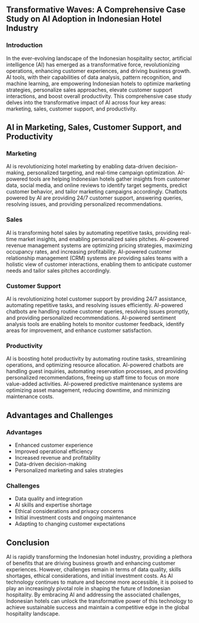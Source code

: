 ## Transformative Waves: A Comprehensive Case Study on AI Adoption in Indonesian Hotel Industry

### Introduction

In the ever-evolving landscape of the Indonesian hospitality sector, artificial intelligence (AI) has emerged as a transformative force, revolutionizing operations, enhancing customer experiences, and driving business growth. AI tools, with their capabilities of data analysis, pattern recognition, and machine learning, are empowering Indonesian hotels to optimize marketing strategies, personalize sales approaches, elevate customer support interactions, and boost overall productivity. This comprehensive case study delves into the transformative impact of AI across four key areas: marketing, sales, customer support, and productivity.

## AI in Marketing, Sales, Customer Support, and Productivity

### Marketing

AI is revolutionizing hotel marketing by enabling data-driven decision-making, personalized targeting, and real-time campaign optimization. AI-powered tools are helping Indonesian hotels gather insights from customer data, social media, and online reviews to identify target segments, predict customer behavior, and tailor marketing campaigns accordingly. Chatbots powered by AI are providing 24/7 customer support, answering queries, resolving issues, and providing personalized recommendations.

### Sales

AI is transforming hotel sales by automating repetitive tasks, providing real-time market insights, and enabling personalized sales pitches. AI-powered revenue management systems are optimizing pricing strategies, maximizing occupancy rates, and increasing profitability. AI-powered customer relationship management (CRM) systems are providing sales teams with a holistic view of customer interactions, enabling them to anticipate customer needs and tailor sales pitches accordingly.

### Customer Support

AI is revolutionizing hotel customer support by providing 24/7 assistance, automating repetitive tasks, and resolving issues efficiently. AI-powered chatbots are handling routine customer queries, resolving issues promptly, and providing personalized recommendations. AI-powered sentiment analysis tools are enabling hotels to monitor customer feedback, identify areas for improvement, and enhance customer satisfaction.

### Productivity

AI is boosting hotel productivity by automating routine tasks, streamlining operations, and optimizing resource allocation. AI-powered chatbots are handling guest inquiries, automating reservation processes, and providing personalized recommendations, freeing up staff time to focus on more value-added activities. AI-powered predictive maintenance systems are optimizing asset management, reducing downtime, and minimizing maintenance costs.

## Advantages and Challenges

### Advantages

* Enhanced customer experience
* Improved operational efficiency
* Increased revenue and profitability
* Data-driven decision-making
* Personalized marketing and sales strategies

### Challenges

* Data quality and integration
* AI skills and expertise shortage
* Ethical considerations and privacy concerns
* Initial investment costs and ongoing maintenance
* Adapting to changing customer expectations

## Conclusion

AI is rapidly transforming the Indonesian hotel industry, providing a plethora of benefits that are driving business growth and enhancing customer experiences. However, challenges remain in terms of data quality, skills shortages, ethical considerations, and initial investment costs. As AI technology continues to mature and become more accessible, it is poised to play an increasingly pivotal role in shaping the future of Indonesian hospitality. By embracing AI and addressing the associated challenges, Indonesian hotels can unlock the transformative power of this technology to achieve sustainable success and maintain a competitive edge in the global hospitality landscape.

